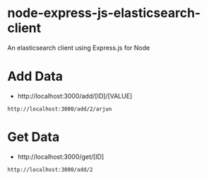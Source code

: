 # node-express-js-elasticsearch-client
An elasticsearch client using Express.js for Node

# Add Data
- http://localhost:3000/add/[ID]/[VALUE]
```
http://localhost:3000/add/2/arjun
```

# Get Data
- http://localhost:3000/get/[ID]
```
http://localhost:3000/add/2
```
